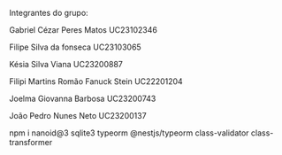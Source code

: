 Integrantes do grupo:

Gabriel Cézar Peres Matos UC23102346

Filipe Silva da fonseca UC23103065

Késia Silva Viana UC23200887

Filipi Martins Romão Fanuck Stein UC22201204

Joelma Giovanna Barbosa UC23200743

João Pedro Nunes Neto UC23200137

 npm i nanoid@3 sqlite3 typeorm @nestjs/typeorm class-validator class-transformer
